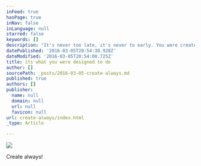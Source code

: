 ```yaml
---
inFeed: true
hasPage: true
inNav: false
inLanguage: null
starred: false
keywords: []
description: "It's never too late, it's never to early. You were created to create. Create then!"
datePublished: '2016-03-05T20:54:38.928Z'
dateModified: '2016-03-05T20:54:00.725Z'
title: its what you were designed to do
author: []
sourcePath: _posts/2016-03-05-create-always.md
published: true
authors: []
publisher:
  name: null
  domain: null
  url: null
  favicon: null
url: create-always/index.html
_type: Article

---
```

![](https://the-grid-user-content.s3-us-west-2.amazonaws.com/3f73123e-6b9e-4ca5-a594-44df231979a9.jpg)

Create always!